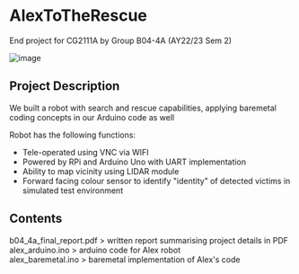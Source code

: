 # AlexToTheRescue
End project for CG2111A by Group B04-4A (AY22/23 Sem 2) 

![image](https://github.com/blackmirag3/AlexToTheRescue/assets/78994143/cfca0bc9-605f-4e68-94c2-db3d05ceb5ed)

## Project Description
We built a robot with search and rescue capabilities, applying baremetal coding concepts in our Arduino code as well

Robot has the following functions:  
- Tele-operated using VNC via WIFI
- Powered by RPi and Arduino Uno with UART implementation
- Ability to map vicinity using LIDAR module
- Forward facing colour sensor to identify "identity" of detected victims in simulated test environment

## Contents
b04_4a_final_report.pdf > written report summarising project details in PDF  
alex_arduino.ino > arduino code for Alex robot  
alex_baremetal.ino > baremetal implementation of Alex's code
